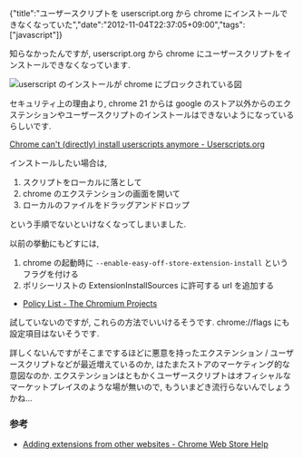 {"title":"ユーザースクリプトを userscript.org から chrome にインストールできなくなっていた","date":"2012-11-04T22:37:05+09:00","tags":["javascript"]}

知らなかったんですが, userscript.org から chrome にユーザースクリプトをインストールできなくなっています.

![userscript のインストールが chrome にブロックされている図](http://gyazo.com/fba4db62d67b55465a6352e0944914bb.png?1352034300)

セキュリティ上の理由より, chrome 21 からは google のストア以外からのエクステンションやユーザースクリプトのインストールはできないようになっているらしいです.

[Chrome can't (directly) install userscripts anymore - Userscripts.org](http://userscripts.org/topics/113176)

インストールしたい場合は,

1. スクリプトをローカルに落として
2. chrome のエクステンションの画面を開いて
3. ローカルのファイルをドラッグアンドドロップ

という手順でないといけなくなってしまいました.

以前の挙動にもどすには,

1. chrome の起動時に `--enable-easy-off-store-extension-install` というフラグを付ける
2. ポリシーリストの ExtensionInstallSources に許可する url を追加する
  - [Policy List - The Chromium Projects](http://www.chromium.org/administrators/policy-list-3#ExtensionInstallSources)

試していないのですが, これらの方法でいいけるそうです. chrome://flags にも設定項目はないそうです.

詳しくないんですがそこまでするほどに悪意を持ったエクステンション / ユーザースクリプトなどが最近増えているのか, はたまたストアのマーケティング的な意図なのか. エクステンションはともかくユーザースクリプトはオフィシャルなマーケットプレイスのような場が無いので, もういまどき流行らないんでしょうかね...

### 参考

- [Adding extensions from other websites - Chrome Web Store Help](http://support.google.com/chrome_webstore/bin/answer.py?hl=en&answer=2664769&p=crx_warning)
